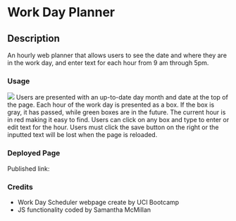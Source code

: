 # Work Day Planner
## Description

An hourly web planner that allows users to see the date and where they are in the work day, and enter text for each hour from 9 am through 5pm.

### Usage
<img src="./">
Users are presented with an up-to-date day month and date at the top of the page.
Each hour of the work day is presented as a box. If the box is gray, it has passed, while green boxes are in the future. The current hour is in red making it easy to find.
Users can click on any box and type to enter or edit text for the hour. Users must click the save button on the right or the inputted text will be lost when the page is reloaded. 

### Deployed Page
Published link: 

### Credits
* Work Day Scheduler webpage create by UCI Bootcamp
* JS functionality coded by Samantha McMillan
